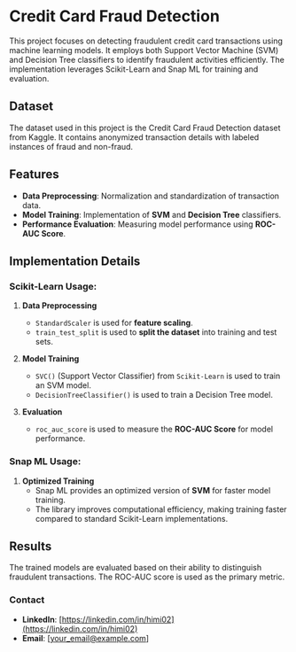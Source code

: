 # Credit Card Fraud Detection

This project focuses on detecting fraudulent credit card transactions using machine learning models. It employs both Support Vector Machine (SVM) and Decision Tree classifiers to identify fraudulent activities efficiently. The implementation leverages Scikit-Learn and Snap ML for training and evaluation.

## Dataset

The dataset used in this project is the Credit Card Fraud Detection dataset from Kaggle. It contains anonymized transaction details with labeled instances of fraud and non-fraud.

## Features

- **Data Preprocessing**: Normalization and standardization of transaction data.
- **Model Training**: Implementation of **SVM** and **Decision Tree** classifiers.
- **Performance Evaluation**: Measuring model performance using **ROC-AUC Score**.

## Implementation Details

### **Scikit-Learn Usage:**
1. **Data Preprocessing**  
   - `StandardScaler` is used for **feature scaling**.
   - `train_test_split` is used to **split the dataset** into training and test sets.

2. **Model Training**  
   - `SVC()` (Support Vector Classifier) from `Scikit-Learn` is used to train an SVM model.
   - `DecisionTreeClassifier()` is used to train a Decision Tree model.

3. **Evaluation**  
   - `roc_auc_score` is used to measure the **ROC-AUC Score** for model performance.

### **Snap ML Usage:**
1. **Optimized Training**  
   - Snap ML provides an optimized version of **SVM** for faster model training.
   - The library improves computational efficiency, making training faster compared to standard Scikit-Learn implementations.

## Results
The trained models are evaluated based on their ability to distinguish fraudulent transactions. The ROC-AUC score is used as the primary metric.


### Contact

- **LinkedIn**: [https://linkedin.com/in/himi02](https://linkedin.com/in/himi02)
- **Email**: [[your\_email@example.com](mailto:your_email@example.com)]

